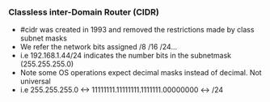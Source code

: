 ### Classless inter-Domain Router (CIDR)
- #cidr was created in 1993 and removed the restrictions made by class subnet masks
-  We refer the network bits assigned /8 /16 /24...
- i.e 192.168.1.44/24 indicates the number bits in the subnetmask (255.255.255.0)
- Note some OS operations expect decimal masks instead of decimal. Not universal
- i.e 255.255.255.0 <-> 11111111.11111111.1111111.00000000 <-> /24